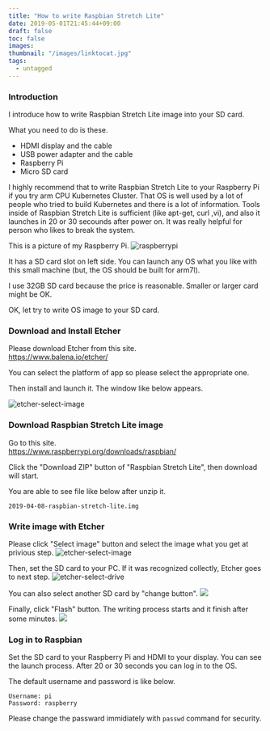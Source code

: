 ```yaml
---
title: "How to write Raspbian Stretch Lite"
date: 2019-05-01T21:45:44+09:00
draft: false
toc: false
images:
thumbnail: "/images/linktocat.jpg"
tags:
  - untagged
---
```


### Introduction

I introduce how to write Raspbian Stretch Lite image into your SD card.

What you need to do is these.

- HDMI display and the cable
- USB power adapter and the cable
- Raspberry Pi
- Micro SD card

I highly recommend that to write Raspbian Stretch Lite to your Raspberry Pi if you try arm CPU Kubernetes Cluster. That OS is well used by a lot of people who tried to build Kubernetes and there is a lot of information. Tools inside of Raspbian Stretch Lite is sufficient (like apt-get, curl ,vi), and also it launches in 20 or 30 secounds after power on. It was really helpful for person who likes to break the system.

This is a picture of my Raspberry Pi.
![raspberrypi](/images/raspberrypi.jpg)

It has a SD card slot on left side. You can launch any OS what you like with this small machine (but, the OS should be built for arm7l).

I use 32GB SD card because the price is reasonable. Smaller or larger card might be OK.

OK, let try to write OS image to your SD card.

### Download and Install Etcher

Please download Etcher from this site.  
https://www.balena.io/etcher/

You can select the platform of app so please select the appropriate one.

Then install and launch it. The window like below appears.

![etcher-select-image](/images/etcher-select-image.png)

### Download Raspbian Stretch Lite image

Go to this site.  
https://www.raspberrypi.org/downloads/raspbian/

Click the "Download ZIP" button of "Raspbian Stretch Lite", then download will start.

You are able to see file like below after unzip it.
```
2019-04-08-raspbian-stretch-lite.img
```

### Write image with Etcher

Please click "Select image" button and select the image what you get at privious step.
![etcher-select-image](/images/etcher-select-image.png)

Then, set the SD card to your PC. If it was recognized collectly, Etcher goes to next step.
![etcher-select-drive](/images/etcher-select-drive.png)

You can also select another SD card by "change button".
![](/images/etcher-change-drive.png)

Finally, click "Flash" button. The writing process starts and it finish after some minutes.
![](/images/etcher-flash.png)

### Log in to Raspbian

Set the SD card to your Raspberry Pi and HDMI to your display. You can see the launch process. After 20 or 30 seconds you can log in to the OS.

The default username and password is like below.
```
Username: pi
Password: raspberry
```

Please change the passward immidiately with `passwd` command for security.

